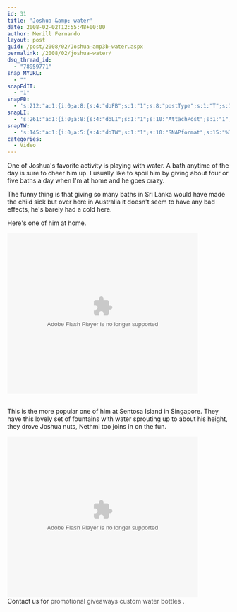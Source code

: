 ```yaml
---
id: 31
title: 'Joshua &amp; water'
date: 2008-02-02T12:55:48+00:00
author: Merill Fernando
layout: post
guid: /post/2008/02/Joshua-amp3b-water.aspx
permalink: /2008/02/joshua-water/
dsq_thread_id:
  - "78959771"
snap_MYURL:
  - ""
snapEdIT:
  - "1"
snapFB:
  - 's:212:"a:1:{i:0;a:8:{s:4:"doFB";s:1:"1";s:8:"postType";s:1:"T";s:10:"AttachPost";s:1:"2";s:10:"SNAPformat";s:10:"%FULLTEXT%";s:9:"isAutoImg";s:1:"A";s:8:"imgToUse";s:0:"";s:9:"isAutoURL";s:1:"A";s:8:"urlToUse";s:0:"";}}";'
snapLI:
  - 's:261:"a:1:{i:0;a:8:{s:4:"doLI";s:1:"1";s:10:"AttachPost";s:1:"1";s:10:"SNAPformat";s:41:"New post has been published on %SITENAME%";s:11:"SNAPformatT";s:14:"{Blog} %TITLE%";s:9:"isAutoImg";s:1:"A";s:8:"imgToUse";s:0:"";s:9:"isAutoURL";s:1:"A";s:8:"urlToUse";s:0:"";}}";'
snapTW:
  - 's:145:"a:1:{i:0;a:5:{s:4:"doTW";s:1:"1";s:10:"SNAPformat";s:15:"%TITLE% - %URL%";s:8:"attchImg";s:1:"1";s:9:"isAutoImg";s:1:"A";s:8:"imgToUse";s:0:"";}}";'
categories:
  - Video
---
```

One of Joshua's favorite activity is playing with water. A bath anytime of the day is sure to cheer him up. I usually like to spoil him by giving about four or five baths a day when I'm at home and he goes crazy.

The funny thing is that giving so many baths in Sri Lanka would have made the child sick but over here in Australia it doesn't seem to have any bad effects, he's barely had a cold here.

Here's one of him at home. 
<div id="scid:5737277B-5D6D-4f48-ABFC-DD9C333F4C5D:3c96f95d-a3ba-42fd-9f5d-a54a1eb342bf" class="wlWriterSmartContent" style="display: inline; margin: 0px; padding: 0px;">
<div><embed src="http://images.video.msn.com/flash/soapbox1_1.swf" type="application/x-shockwave-flash" width="432" height="364"></embed></div>
</div>
&nbsp;

This is the more popular one of him at Sentosa Island in Singapore. They have this lovely set of fountains with water sprouting up to about his height, they drove Joshua nuts, Nethmi too joins in on the fun.
<div id="scid:5737277B-5D6D-4f48-ABFC-DD9C333F4C5D:cd7c7e9d-f3ff-4eed-9681-ccb4190f3ddb" class="wlWriterSmartContent" style="display: inline; margin: 0px; padding: 0px;">
<div><embed src="http://images.video.msn.com/flash/soapbox1_1.swf" type="application/x-shockwave-flash" width="432" height="364"></embed></div>
</div> 
Contact us for <a style="text-decoration: none" href="http://www.lovecustomwaterbottles.com/"><font color="#555555">promotional giveaways custom water bottles</font></a> .